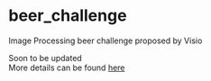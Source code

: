 # beer_challenge
Image Processing beer challenge proposed by Visio

Soon to be updated<br>
More details can be found [here](https://www.notion.so/Proposta-de-Projeto-336e8afb603447109116a61d147c0e09)
